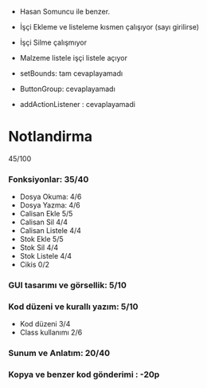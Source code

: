 - Hasan Somuncu ile benzer.

- İşçi Ekleme ve listeleme kısmen çalışıyor (sayı girilirse)
- İşçi Silme çalışmıyor
- Malzeme listele işçi listele açıyor

- setBounds: tam cevaplayamadı
- ButtonGroup: cevaplayamadı
- addActionListener : cevaplayamadi

# Notlandirma

45/100

###  Fonksiyonlar: 35/40
- Dosya Okuma:      4/6
- Dosya Yazma:      4/6
- Calisan Ekle      5/5
- Calisan Sil       4/4
- Calisan Listele   4/4
- Stok Ekle         5/5
- Stok Sil          4/4
- Stok Listele      4/4
- Cikis             0/2
###  GUI tasarımı ve görsellik: 5/10
### Kod düzeni ve kurallı yazım: 5/10
- Kod düzeni        3/4
- Class kullanımı   2/6
### Sunum ve Anlatım: 20/40

### Kopya ve benzer kod gönderimi : -20p